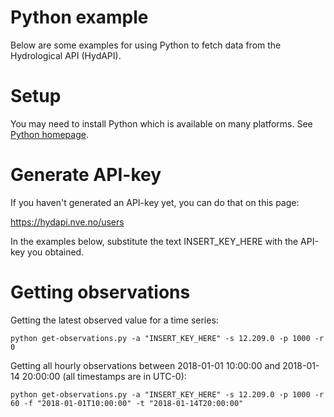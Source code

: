 # Python example

Below are some examples for using Python to fetch data from the Hydrological API (HydAPI).

# Setup

You may need to install Python which is available on many platforms. See [Python homepage](https://www.python.org/).

# Generate API-key

If you haven't generated an API-key yet, you can do that on this page:

https://hydapi.nve.no/users

In the examples below, substitute the text INSERT_KEY_HERE with the API-key you obtained. 

# Getting observations

Getting the latest observed value for a time series:
```
python get-observations.py -a "INSERT_KEY_HERE" -s 12.209.0 -p 1000 -r 0
```

Getting all hourly observations between 2018-01-01 10:00:00 and 2018-01-14 20:00:00 (all timestamps are in UTC-0):

```
python get-observations.py -a "INSERT_KEY_HERE" -s 12.209.0 -p 1000 -r 60 -f "2018-01-01T10:00:00" -t "2018-01-14T20:00:00"
```
